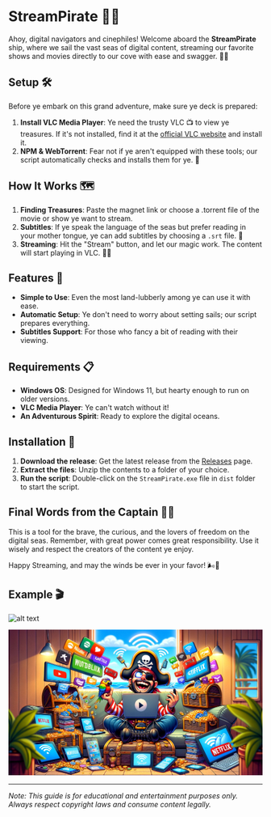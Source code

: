 # StreamPirate 🏴‍☠️

Ahoy, digital navigators and cinephiles! Welcome aboard the **StreamPirate** ship, where we sail the vast seas of digital content, streaming our favorite shows and movies directly to our cove with ease and swagger. 🌊🎥

## Setup 🛠️

Before ye embark on this grand adventure, make sure ye deck is prepared:

1. **Install VLC Media Player**: Ye need the trusty VLC 📺 to view ye treasures. If it's not installed, find it at the [official VLC website](https://www.videolan.org/vlc/index.html) and install it.
2. **NPM & WebTorrent**: Fear not if ye aren't equipped with these tools; our script automatically checks and installs them for ye. 🧰

## How It Works 🗺️

1. **Finding Treasures**: Paste the magnet link or choose a .torrent file of the movie or show ye want to stream.
2. **Subtitles**: If ye speak the language of the seas but prefer reading in your mother tongue, ye can add subtitles by choosing a `.srt` file. 📜
3. **Streaming**: Hit the "Stream" button, and let our magic work. The content will start playing in VLC. 🍿✨

## Features 🌟

- **Simple to Use**: Even the most land-lubberly among ye can use it with ease.
- **Automatic Setup**: Ye don't need to worry about setting sails; our script prepares everything.
- **Subtitles Support**: For those who fancy a bit of reading with their viewing.

## Requirements 📋

- **Windows OS**: Designed for Windows 11, but hearty enough to run on older versions.
- **VLC Media Player**: Ye can't watch without it!
- **An Adventurous Spirit**: Ready to explore the digital oceans.

## Installation 🚀

1. **Download the release**: Get the latest release from the [Releases](https://github.com/bdr-pro/StreamPirate/releases) page.
2. **Extract the files**: Unzip the contents to a folder of your choice.
3. **Run the script**: Double-click on the `StreamPirate.exe` file in `dist` folder to start the script.

## Final Words from the Captain 🏴‍☠️

This is a tool for the brave, the curious, and the lovers of freedom on the digital seas. Remember, with great power comes great responsibility. Use it wisely and respect the creators of the content ye enjoy.

Happy Streaming, and may the winds be ever in your favor! 🌬️🖤

## Example 🎬

![alt text](example.gif)

![alt text](piracy.jpg)

---

*Note: This guide is for educational and entertainment purposes only. Always respect copyright laws and consume content legally.*
